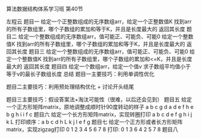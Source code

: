 算法数据结构体系学习班
第40节

左程云
题目一
给定一个正整数组成的无序数组arr，给定一个正整数值K
找到arr的所有子数组里，哪个子数组的累加和等于K，并且是长度最大的
返回其长度
题目二
给定一个整数组成的无序数组arr，值可能正、可能负、可能0
给定一个整数值K
找到arr的所有子数组里，哪个子数组的累加和等于K，并且是长度最大的
返回其长度
题目三
给定一个整数组成的无序数组arr，值可能正、可能负、可能0
给定一个整数值K
找到arr的所有子数组里，哪个子数组的累加和<=K，并且是长度最大的
返回其长度
题目四
给定一个数组arr，给定一个值v
求子数组平均值小于等于v的最长子数组长度
总结
题目一主要技巧：利用单调性优化

题目二主要技巧：利用预处理结构优化 + 讨论开头结尾

题目三主要技巧：假设答案法+淘汰可能性（很难，以后还会见到）
题目五
给定一个正方形矩阵matrix，原地调整成顺时针90度转动的样子
a  b  c		g  d  a
d  e  f			h  e   b
g  h  i			i    f   c
题目六
给定一个长方形矩阵matrix，实现转圈打印
a  b  c  d
e  f   g  h
i   j   k   L
打印顺序：a b c d h L k j I e f g
题目七
给定一个正方形或者长方形矩阵matrix，实现zigzag打印
0 1 2
3 4 5
6 7 8 
打印: 0 1 3 6 4 2 5 7 8
题目八
